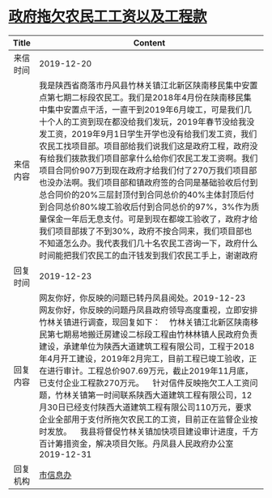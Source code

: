 # <a href="http://www.shangluo.gov.cn/zmhd/ldxxxx.jsp?urltype=leadermail.LeaderMailContentUrl&wbtreeid=1112&leadermailid=5613">政府拖欠农民工工资以及工程款</a>
|Title|Content|
|:---:|---|
|来信时间|2019-12-20|
|来信内容|我是陕西省商落市丹风县竹林关镇江北新区陕南移民集中安置点第七期二标段农民工。我们是2018年4月份在陕南移民集中集中安置点干活，一直干到2019年6月竣工，可是我们几十个人的工资到现在都没给我们发玩，2019年春节没给我没发工资，2019年9月1日学生开学也没有给我们发工资，我们农民工找项目部。项目部给我们说我们这是政府工程，政府没有给我们拨款我们项目部拿什么给你们农民工发工资啊。我们项目合同价907万到现在政府才给我们付了270万我们项目部也没办法啊。我们项目部和镇政府签的合同是基础验收后付到总合同价的20%三层封顶付到合同总价的40%主体封顶后付到合同总价80%竣工验收后付到合同总价的97%，3%作为质量保金一年后无息支付。可是到现在都竣工验收了，政府才给我们项目部拨了不到30%，政府不按合同来，我们项目部也不知道怎么办。我代表我们几十名农民工咨询一下，政府什么时间能把我们农民工的血汗钱发到我们农民工手上，谢谢政府|
|回复时间|2019-12-23|
|回复内容|网友你好，你反映的问题已转丹凤县阅处。2019-12-23    网友你好，你反映的问题丹凤县政府领导高度重视，立即安排竹林关镇进行调查，现回复如下：    竹林关镇江北新区陕南移民第七期易地搬迁房建设二标段工程由竹林林镇人民政府负责建设，承建单位为陕西大道建筑工程有限公司，工程于2018年4月开工建设，2019年2月完工，目前工程已竣工验收，正在进行审计。工程总价907.69万元，截止2019年11月底，已支付企业工程款270万元。    针对信件反映拖欠工人工资问题，竹林关镇第一时间联系陕西大道建筑工程有限公司，12月30日已经支付陕西大道建筑工程有限公司110万元，要求企业全部用于支付所拖欠农民工的工资，目前正在监督企业按时发放。    我县将督促竹林关镇加快项目建设审计进度，千方百计筹措资金，解决项目欠账。丹凤县人民政府办公室2019-12-31|
|回复机构|<a href="../../categories/agencies/市信息办.md">市信息办</a>|